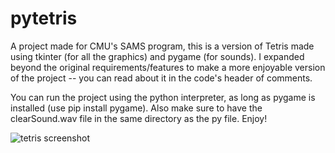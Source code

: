 # pytetris

A project made for CMU's SAMS program, this is a version of Tetris made using tkinter (for all the graphics) and pygame (for sounds). I expanded beyond the original requirements/features to make a more enjoyable version of the project -- you can read about it in the code's header of comments.

You can run the project using the python interpreter, as long as pygame is installed (use pip install pygame). Also make sure to have the clearSound.wav file in the same directory as the py file. Enjoy!

![tetris screenshot](https://i.imgur.com/wxmK92L.png)
